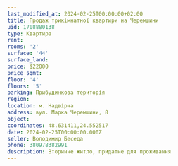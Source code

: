 ```yaml
---
last_modified_at: 2024-02-25T00:00:00+02:00
title: Продаж трикімнатної квартири на Черемшини
uid: 1708880138
type: Квартира
rent:
rooms: '2'
surface: '44'
surface_land:
price: $22000
price_sqmt:
floor: '4'
floors: '5'
parking: Прибудинкова територія
region:
location: м. Надвірна
address: вул. Марка Черемшини, 8
object:
coordinates: 48.631411,24.552517
date: 2024-02-25T00:00:00.000Z
seller: Володимир Беседа
phone: 380978382991
description: Вторинне житло, придатне для проживання
---
```


